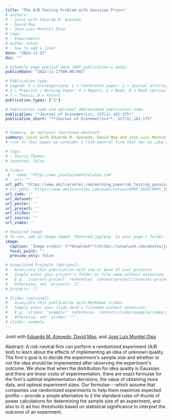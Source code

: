 ```yaml
---
title: "The A/B Testing Problem with Gaussian Priors"
# authors:
# - joint with Eduardo M. Azevedo  
# - David Mao
# - Jose Luis Montiel Olea
# tags:
# - Experiments
# author_notes:
# - how to add a link?
date: "2022-11-17"
doi: ""

# Schedule page publish date (NOT publication's date).
publishDate: "2022-11-17T00:00:00Z"

# Publication type.
# Legend: 0 = Uncategorized; 1 = Conference paper; 2 = Journal article;
# 3 = Preprint / Working Paper; 4 = Report; 5 = Book; 6 = Book section;
# 7 = Thesis; 8 = Patent
publication_types: ["2"]

# Publication name and optional abbreviated publication name.
publication: "*Journal of Econometrics, 217(1),161-175*"
publication_short: "**Journal of Econometrics**, 217(1),161-175"


# Summary. An optional shortened abstract.
summary: joint with Eduardo M. Azevedo, David Mao and José Luis Montiel Olea. *Conditionally Accepted at Journal of Economic Theory*.
# </a> In this paper we consider a risk-neutral firm that has an idea of unknown quality, but can perform an experiment to learn about it. The firm's goal is to decide the experiment's size and whether or not the idea should be implemented at scale after observing the experiment's outcome. We solve this problem using a Bayesian criterion (Gaussian Prior) and Minimax Regret criterion.

# tags:
# - Source Themes
# featured: false

# links:
 # - name: "http://www.joseluismontielolea.com"
#   url: ""
url_pdf: "https://www.amilcarvelez.com/working_paper/ab_testing_gaussian_prior/AMMV_2022_resubmitted.pdf"
# url_pdf2: 'https://www.amilcarvelez.com/publication/KMVP_2020/KMPV_2020Appendix.pdf'
url_code: ''
url_dataset: ''
url_poster: ''
url_project: ''
url_slides: ''
url_source: ''
url_video: ''

# Featured image
# To use, add an image named `featured.jpg/png` to your page's folder. 
image:
  caption: 'Image credit: [**Unsplash**](https://unsplash.com/photos/jdD8gXaTZsc)'
  focal_point: ""
  preview_only: false

# Associated Projects (optional).
#   Associate this publication with one or more of your projects.
#   Simply enter your project's folder or file name without extension.
#   E.g. `internal-project` references `content/project/internal-project/index.md`.
#   Otherwise, set `projects: []`.
# projects: []

# Slides (optional).
#   Associate this publication with Markdown slides.
#   Simply enter your slide deck's filename without extension.
#   E.g. `slides: "example"` references `content/slides/example/index.md`.
#   Otherwise, set `slides: ""`.
# slides: example
---
```

  
Joint with <a href="https://eduardomazevedo.github.io/" target="_blank">Eduardo M. Azevedo</span>, <span><a href="https://economics.sas.upenn.edu/people/david-mao" target="_blank"> David Mao</a></span>, <span>and <a href="http://www.joseluismontielolea.com/" target="_blank"> José Luis Montiel Olea</a> </span></div>
 
Abstract: A risk-neutral firm can perform a randomized experiment (A/B test) to learn about the effects of implementing an  idea of unknown quality. The firm's goal is to decide the experiment's sample size and whether or not the idea should be implemented after observing the experiment's outcome. We show that when the distribution for idea quality is Gaussian and there are linear costs of experimentation, there are exact formulae for the firm's optimal implementation decisions, the value of obtaining more data, and optimal experiment sizes. Our formulae---which assume that companies use randomized experiments to help them maximize expected profits---provide a simple alternative to i) the standard rules-of-thumb of power calculations for determining the sample size of an experiment, and also to ii) ad hoc thresholds based on statistical significance to interpret the outcome of an experiment.


